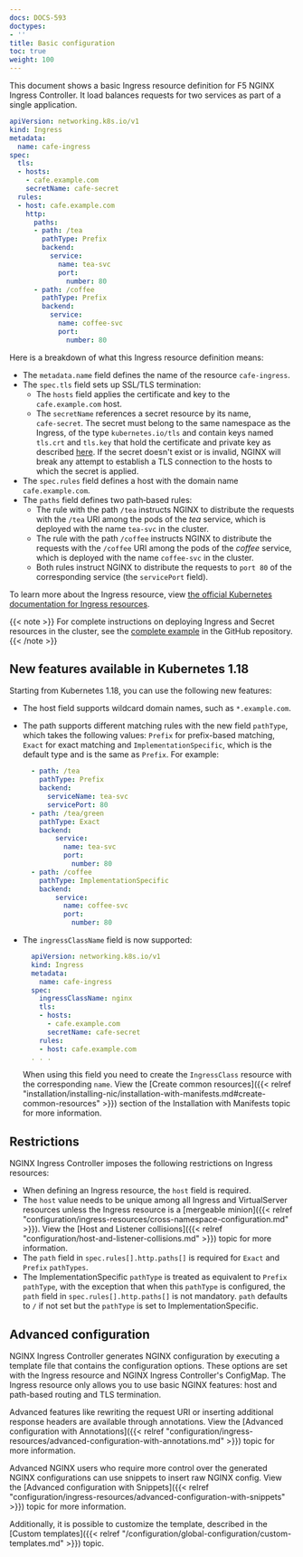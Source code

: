 ```yaml
---
docs: DOCS-593
doctypes:
- ''
title: Basic configuration
toc: true
weight: 100
---
```


This document shows a basic Ingress resource definition for F5 NGINX Ingress Controller. It load balances requests for two services as part of a single application.

```yaml
apiVersion: networking.k8s.io/v1
kind: Ingress
metadata:
  name: cafe-ingress
spec:
  tls:
  - hosts:
    - cafe.example.com
    secretName: cafe-secret
  rules:
  - host: cafe.example.com
    http:
      paths:
      - path: /tea
        pathType: Prefix
        backend:
          service:
            name: tea-svc
            port:
              number: 80
      - path: /coffee
        pathType: Prefix
        backend:
          service:
            name: coffee-svc
            port:
              number: 80
```

Here is a breakdown of what this Ingress resource definition means:

- The `metadata.name` field defines the name of the resource `cafe‑ingress`.
- The `spec.tls` field sets up SSL/TLS termination:
  - The `hosts` field applies the certificate and key to the `cafe.example.com` host.
  - The `secretName` references a secret resource by its name, `cafe‑secret`. The secret must belong to the same namespace as the Ingress, of the type ``kubernetes.io/tls`` and contain keys named ``tls.crt`` and ``tls.key`` that hold the certificate and private key as described [here](https://kubernetes.io/docs/concepts/services-networking/ingress/#tls>). If the secret doesn't exist or is invalid, NGINX will break any attempt to establish a TLS connection to the hosts to which the secret is applied.
- The `spec.rules` field defines a host with the domain name `cafe.example.com`.
- The `paths` field defines two path‑based rules:
  - The rule with the path `/tea` instructs NGINX to distribute the requests with the `/tea` URI among the pods of the *tea* service, which is deployed with the name `tea‑svc` in the cluster.
  - The rule with the path `/coffee` instructs NGINX to distribute the requests with the `/coffee` URI among the pods of the *coffee* service, which is deployed with the name `coffee‑svc` in the cluster.
  - Both rules instruct NGINX to distribute the requests to `port 80` of the corresponding service (the `servicePort` field).

To learn more about the Ingress resource, view [the official Kubernetes documentation for Ingress resources](https://kubernetes.io/docs/concepts/services-networking/ingress/).

{{< note >}} For complete instructions on deploying Ingress and Secret resources in the cluster, see the [complete example](https://github.com/nginxinc/kubernetes-ingress/tree/v3.6.0/examples/ingress-resources/complete-example) in the GitHub repository. {{< /note >}}


## New features available in Kubernetes 1.18

Starting from Kubernetes 1.18, you can use the following new features:

- The host field supports wildcard domain names, such as `*.example.com`.
- The path supports different matching rules with the new field `pathType`, which takes the following values: `Prefix` for prefix-based matching, `Exact` for exact matching and `ImplementationSpecific`, which is the default type and is the same as `Prefix`. For example:

  ```yaml
    - path: /tea
      pathType: Prefix
      backend:
        serviceName: tea-svc
        servicePort: 80
    - path: /tea/green
      pathType: Exact
      backend:
          service:
            name: tea-svc
            port:
              number: 80
    - path: /coffee
      pathType: ImplementationSpecific
      backend:
          service:
            name: coffee-svc
            port:
              number: 80
  ```

- The `ingressClassName` field is now supported:

  ```yaml
    apiVersion: networking.k8s.io/v1
    kind: Ingress
    metadata:
      name: cafe-ingress
    spec:
      ingressClassName: nginx
      tls:
      - hosts:
        - cafe.example.com
        secretName: cafe-secret
      rules:
      - host: cafe.example.com
    . . .
  ```

  When using this field you need to create the `IngressClass` resource with the corresponding `name`. View the [Create common resources]({{< relref "installation/installing-nic/installation-with-manifests.md#create-common-resources" >}}) section of the Installation with Manifests topic for more information.

## Restrictions

NGINX Ingress Controller imposes the following restrictions on Ingress resources:

- When defining an Ingress resource, the `host` field is required.
- The `host` value needs to be unique among all Ingress and VirtualServer resources unless the Ingress resource is a [mergeable minion]({{< relref "configuration/ingress-resources/cross-namespace-configuration.md" >}}). View the [Host and Listener collisions]({{< relref "configuration/host-and-listener-collisions.md" >}}) topic for more information.
- The `path` field in `spec.rules[].http.paths[]` is required for `Exact` and `Prefix` `pathTypes`.
- The ImplementationSpecific `pathType` is treated as equivalent to `Prefix` `pathType`, with the exception that when this `pathType` is configured, the `path` field in `spec.rules[].http.paths[]` is not mandatory. `path` defaults to `/` if not set but the `pathType` is set to ImplementationSpecific.

## Advanced configuration

NGINX Ingress Controller generates NGINX configuration by executing a template file that contains the configuration options. These options are set with the Ingress resource and NGINX Ingress Controller's ConfigMap. The Ingress resource only allows you to use basic NGINX features: host and path-based routing and TLS termination. 

Advanced features like rewriting the request URI or inserting additional response headers are available through annotations. View the [Advanced configuration with Annotations]({{< relref "configuration/ingress-resources/advanced-configuration-with-annotations.md" >}}) topic for more information.

Advanced NGINX users who require more control over the generated NGINX configurations can use snippets to insert raw NGINX config. View the [Advanced configuration with Snippets]({{< relref "configuration/ingress-resources/advanced-configuration-with-snippets" >}}) topic for more information. 

Additionally, it is possible to customize the template, described in the [Custom templates]({{< relref "/configuration/global-configuration/custom-templates.md" >}}) topic.
